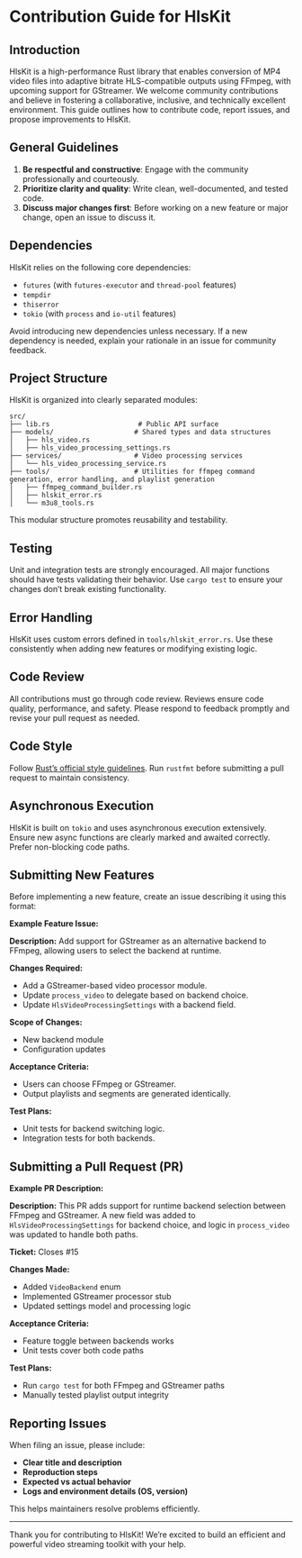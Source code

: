 # Contribution Guide for HlsKit

## Introduction

HlsKit is a high-performance Rust library that enables conversion of MP4 video files into adaptive bitrate HLS-compatible outputs using FFmpeg, with upcoming support for GStreamer. We welcome community contributions and believe in fostering a collaborative, inclusive, and technically excellent environment. This guide outlines how to contribute code, report issues, and propose improvements to HlsKit.

## General Guidelines

1. **Be respectful and constructive**: Engage with the community professionally and courteously.
2. **Prioritize clarity and quality**: Write clean, well-documented, and tested code.
3. **Discuss major changes first**: Before working on a new feature or major change, open an issue to discuss it.

## Dependencies

HlsKit relies on the following core dependencies:

- `futures` (with `futures-executor` and `thread-pool` features)
- `tempdir`
- `thiserror`
- `tokio` (with `process` and `io-util` features)

Avoid introducing new dependencies unless necessary. If a new dependency is needed, explain your rationale in an issue for community feedback.

## Project Structure

HlsKit is organized into clearly separated modules:

```
src/
├── lib.rs                      # Public API surface
├── models/                    # Shared types and data structures
│   ├── hls_video.rs
│   ├── hls_video_processing_settings.rs
├── services/                  # Video processing services
│   └── hls_video_processing_service.rs
├── tools/                     # Utilities for ffmpeg command generation, error handling, and playlist generation
│   ├── ffmpeg_command_builder.rs
│   ├── hlskit_error.rs
│   └── m3u8_tools.rs
```

This modular structure promotes reusability and testability.

## Testing

Unit and integration tests are strongly encouraged. All major functions should have tests validating their behavior. Use `cargo test` to ensure your changes don’t break existing functionality.

## Error Handling

HlsKit uses custom errors defined in `tools/hlskit_error.rs`. Use these consistently when adding new features or modifying existing logic.

## Code Review

All contributions must go through code review. Reviews ensure code quality, performance, and safety. Please respond to feedback promptly and revise your pull request as needed.

## Code Style

Follow [Rust’s official style guidelines](https://doc.rust-lang.org/1.0.0/style/). Run `rustfmt` before submitting a pull request to maintain consistency.

## Asynchronous Execution

HlsKit is built on `tokio` and uses asynchronous execution extensively. Ensure new async functions are clearly marked and awaited correctly. Prefer non-blocking code paths.

## Submitting New Features

Before implementing a new feature, create an issue describing it using this format:

**Example Feature Issue:**

**Description:**
Add support for GStreamer as an alternative backend to FFmpeg, allowing users to select the backend at runtime.

**Changes Required:**

- Add a GStreamer-based video processor module.
- Update `process_video` to delegate based on backend choice.
- Update `HlsVideoProcessingSettings` with a backend field.

**Scope of Changes:**

- New backend module
- Configuration updates

**Acceptance Criteria:**

- Users can choose FFmpeg or GStreamer.
- Output playlists and segments are generated identically.

**Test Plans:**

- Unit tests for backend switching logic.
- Integration tests for both backends.

## Submitting a Pull Request (PR)

**Example PR Description:**

**Description:**
This PR adds support for runtime backend selection between FFmpeg and GStreamer. A new field was added to `HlsVideoProcessingSettings` for backend choice, and logic in `process_video` was updated to handle both paths.

**Ticket:**
Closes #15

**Changes Made:**

- Added `VideoBackend` enum
- Implemented GStreamer processor stub
- Updated settings model and processing logic

**Acceptance Criteria:**

- Feature toggle between backends works
- Unit tests cover both code paths

**Test Plans:**

- Run `cargo test` for both FFmpeg and GStreamer paths
- Manually tested playlist output integrity

## Reporting Issues

When filing an issue, please include:

- **Clear title and description**
- **Reproduction steps**
- **Expected vs actual behavior**
- **Logs and environment details (OS, version)**

This helps maintainers resolve problems efficiently.

---

Thank you for contributing to HlsKit! We’re excited to build an efficient and powerful video streaming toolkit with your help.
